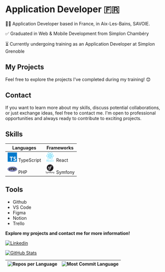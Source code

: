 # Application Developer 🇫🇷

👨‍💻 Application Developer based in France, in Aix-Les-Bains, SAVOIE.

✅ Graduated in Web & Mobile Development from Simplon Chambéry

⏳ Currently undergoing training as an Application Developer at Simplon Grenoble

## My Projects

Feel free to explore the projects I've completed during my training! 😊

## Contact

If you want to learn more about my skills, discuss potential collaborations, or just exchange ideas, feel free to contact me. I'm open to professional opportunities and always ready to contribute to exciting projects.

## Skills

| Languages | Frameworks |
|-----------|------------|
| <img src="https://raw.githubusercontent.com/devicons/devicon/master/icons/typescript/typescript-original.svg" width="30" height="30"/> TypeScript | <img src="https://raw.githubusercontent.com/devicons/devicon/master/icons/react/react-original-wordmark.svg" width="30" height="30"/> React |
| <img src="https://raw.githubusercontent.com/devicons/devicon/master/icons/php/php-original.svg" width="30" height="30"/> PHP | <img src="https://raw.githubusercontent.com/devicons/devicon/master/icons/symfony/symfony-original-wordmark.svg" width="30" height="30"/> Symfony |

## Tools

- Github 
- VS Code 
- Figma 
- Notion 
- Trello

**Explore my projects and contact me for more information!**

[![Linkedin](https://img.shields.io/badge/LinkedIn-Christopher_Moron-blue?style=flat-square&logo=linkedin&labelColor=blue)](https://www.linkedin.com/in/christophermoron/)

[![GitHub Stats](https://github-readme-stats.vercel.app/api?username=TryZorce&show_icons=true&include_all_commits=true&theme=buefy&hide_border=false)](https://github.com/anuraghazra/github-readme-stats)

| ![Repos per Language](http://github-profile-summary-cards.vercel.app/api/cards/repos-per-language?username=TryZorce&theme=github) | ![Most Commit Language](http://github-profile-summary-cards.vercel.app/api/cards/most-commit-language?username=TryZorce&theme=github) |
| --- | --- |
